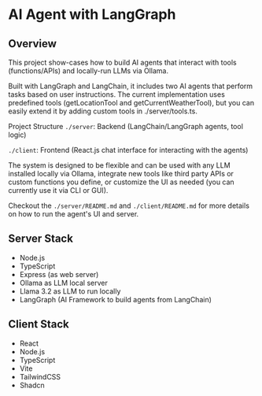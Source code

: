 # AI Agent with LangGraph

## Overview
This project show-cases how to build AI agents that interact with tools (functions/APIs) and locally-run LLMs via Ollama.

Built with LangGraph and LangChain, it includes two AI agents that perform tasks based on user instructions. The current implementation uses predefined tools (getLocationTool and getCurrentWeatherTool), but you can easily extend it by adding custom tools in ./server/tools.ts.

Project Structure
`./server`: Backend (LangChain/LangGraph agents, tool logic)

`./client`: Frontend (React.js chat interface for interacting with the agents)

The system is designed to be flexible and can be used with any LLM installed locally via Ollama, integrate new tools like third party APIs or custom functions you define, or customize the UI as needed (you can currently use it via CLI or GUI).


Checkout the `./server/README.md`  and `./client/README.md` for more details on how to run the agent's UI and server.


## Server Stack
- Node.js
- TypeScript
- Express (as web server)
- Ollama as LLM local server
- Llama 3.2 as LLM to run locally
- LangGraph (AI Framework to build agents from LangChain)

## Client Stack
- React
- Node.js
- TypeScript
- Vite
- TailwindCSS
- Shadcn


